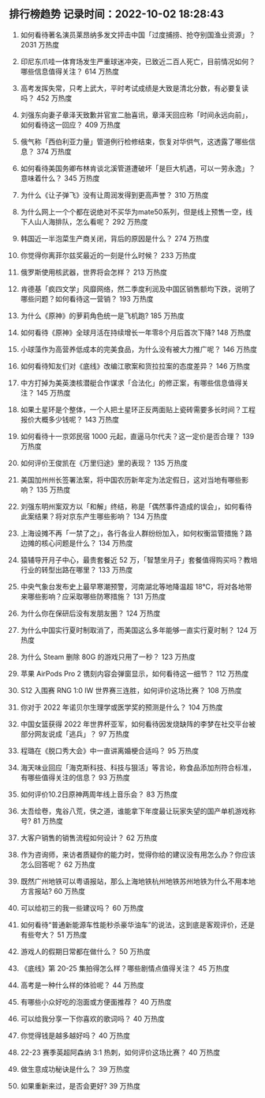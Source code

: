
## 排行榜趋势 记录时间：2022-10-02 18:28:43
  
  1. 如何看待著名演员莱昂纳多发文抨击中国「过度捕捞、抢夺别国渔业资源」？ 2031 万热度
    
  2. 印尼东爪哇一体育场发生严重球迷冲突，已致近二百人死亡，目前情况如何？哪些信息值得关注？ 614 万热度
    
  3. 高考发挥失常，只考上武大，平时考试成绩是大致是清北分数，有必要复读吗？ 452 万热度
    
  4. 刘强东向妻子章泽天致歉并官宣二胎喜讯，章泽天回应称「时间永远向前」，如何看待这一回应？ 409 万热度
    
  5. 俄气称「西伯利亚力量」管道例行检修结束，恢复对华供气，这透露了哪些信息？ 374 万热度
    
  6. 如何看待美国务卿布林肯谈北溪管道遭破坏「是巨大机遇，可以一劳永逸」？意味着什么？ 345 万热度
    
  7. 为什么《让子弹飞》没有让周润发得到更高声誉？ 310 万热度
    
  8. 为什么网上一个个都在说绝对不买华为mate50系列，但是线上预售一空，线下人山人海排队，怎么看呢？ 292 万热度
    
  9. 韩国近一半泡菜生产商关闭，背后的原因是什么？ 274 万热度
    
  10. 你觉得你离菲尔兹奖最近的一刻是什么时候？ 233 万热度
    
  11. 俄罗斯使用核武器，世界将会怎样？ 213 万热度
    
  12. 肯德基「疯四文学」风靡网络，然二季度利润及中国区销售额均下跌，说明了哪些问题？如何看待这一营销？ 193 万热度
    
  13. 为什么《原神》的萝莉角色统一是飞机跑? 185 万热度
    
  14. 如何看待《原神》全球月活在持续增长一年零8个月后首次下降? 148 万热度
    
  15. 小球藻作为高营养低成本的完美食品，为什么没有被大力推广呢？ 146 万热度
    
  16. 如何看待知友们对《底线》改编江歌案和货拉拉案的态度差异？ 146 万热度
    
  17. 中方打掉为美英澳核潜艇合作谋求「合法化」的修正案，有哪些信息值得关注？ 145 万热度
    
  18. 如果土星环是个整体，一个人把土星环正反两面贴上瓷砖需要多长时间？工程报价大概多少钱呢？ 143 万热度
    
  19. 如何看待十一京郊民宿 1000 元起，直逼马尔代夫？这一定价是否合理？ 139 万热度
    
  20. 如何评价王俊凯在《万里归途》里的表现？ 135 万热度
    
  21. 美国加州州长签署法案，将中国农历新年定为法定假日，这对当地有哪些影响？ 135 万热度
    
  22. 刘强东明州案双方以「和解」终结，称是「偶然事件造成的误会」，如何看待此案结果？将对京东产生哪些影响？ 134 万热度
    
  23. 上海设摊不再「一禁了之」，各行各业人群纷纷加入，如何权衡监管措施？路边摊的核心问题是什么？ 134 万热度
    
  24. 猿辅导开月子中心，最贵套餐近 52 万，「智慧坐月子」套餐值得购买吗？教培行业的转型出路在哪里？ 133 万热度
    
  25. 中央气象台发布史上最早寒潮预警，河南湖北等地降温超 18℃，将对各地带来哪些影响？应采取哪些防寒措施？ 131 万热度
    
  26. 为什么你在保研后没有发朋友圈？ 124 万热度
    
  27. 为什么中国实行夏时制取消了，而美国这么多年能够一直实行夏时制？ 124 万热度
    
  28. 为什么 Steam 删除 80G 的游戏只用了一秒？ 123 万热度
    
  29. 苹果 AirPods Pro 2 镌刻内容会弹窗显示，如何看待这一细节？ 112 万热度
    
  30. S12 入围赛 RNG 1:0 IW 世界赛三连胜，如何评价这场比赛？ 108 万热度
    
  31. 你对于 2022 年诺贝尔生理学或医学奖的预测是什么？ 104 万热度
    
  32. 中国女篮获得 2022 年世界杯亚军，如何看待因发烧缺阵的李梦在社交平台被部分网友说成「逃兵」？ 97 万热度
    
  33. 程璐在《脱口秀大会》中一直讲离婚梗合适吗？ 95 万热度
    
  34. 海天味业回应「海克斯科技、科技与狠活」等言论，称食品添加剂符合标准，有哪些值得关注的信息？ 93 万热度
    
  35. 如何评价10.2日原神两周年线上音乐会？ 83 万热度
    
  36. 太吾绘卷，鬼谷八荒，侠之道，谁能拿下年度最让玩家失望的国产单机游戏称号? 81 万热度
    
  37. 大客户销售的销售流程如何设计？ 62 万热度
    
  38. 作为咨询师，来访者质疑你的能力时，觉得你给的建议没有用怎么办？你应该怎么回答呢？ 62 万热度
    
  39. 既然广州地铁可以粤语报站，那么上海地铁杭州地铁苏州地铁为什么不用本地方言报站? 60 万热度
    
  40. 可以给初三的我一些建议吗？ 60 万热度
    
  41. 如何看待“普通新能源车性能秒杀豪华油车”的说法，这到底是客观评价，还是有些夸大？ 51 万热度
    
  42. 游戏人的假期日常都在做什么？ 50 万热度
    
  43. 《底线》第 20-25 集拍得怎么样？哪些剧情点值得关注？ 45 万热度
    
  44. 高考是一种什么样的体验呢？ 44 万热度
    
  45. 有哪些小众好吃的泡面或方便面推荐？ 40 万热度
    
  46. 可以给我分享一下你喜欢的歌词吗？ 40 万热度
    
  47. 你觉得钱是越多越好吗？ 40 万热度
    
  48. 22-23 赛季英超阿森纳 3:1 热刺，如何评价这场比赛？ 40 万热度
    
  49. 做生意成功秘诀是什么？ 39 万热度
    
  50. 如果重新来过，是否会更好? 39 万热度
    
